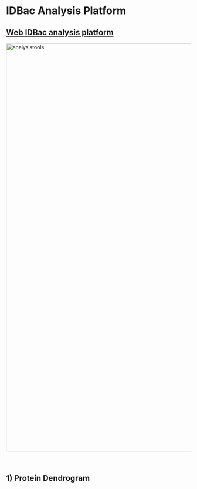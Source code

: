 # IDBac Analysis Platform

## <ins> Web IDBac analysis platform

<img width="1114" alt="analysistools" src="https://github.com/user-attachments/assets/ac68356f-8ebb-42c3-8e12-4f2b916d5fb5">

&nbsp;
&nbsp;

## 1) Protein Dendrogram


  
   
